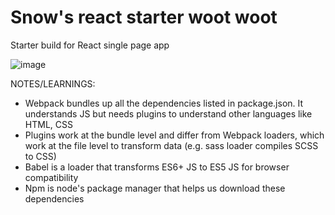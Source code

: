 # Snow's react starter woot woot
Starter build for React single page app 

![image](https://user-images.githubusercontent.com/81534828/149460600-a2d905c8-65e0-4c52-8877-8a8c9bd8894f.png)


NOTES/LEARNINGS:
- Webpack bundles up all the dependencies listed in package.json. It understands JS but needs plugins to understand other languages like HTML, CSS
- Plugins work at the bundle level and differ from Webpack loaders, which work at the file level to transform data (e.g. sass loader compiles SCSS to CSS)
- Babel is a loader that transforms ES6+ JS to ES5 JS for browser compatibility 
- Npm is node's package manager that helps us download these dependencies
